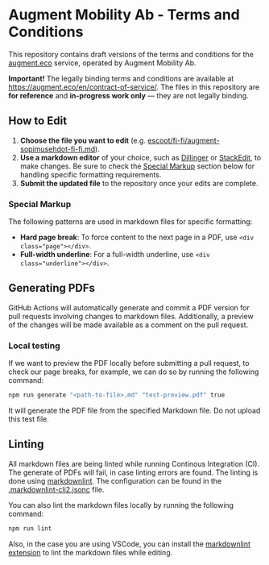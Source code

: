 # Augment Mobility Ab - Terms and Conditions

This repository contains draft versions of the terms and conditions for the [augment.eco](https://augment.eco) service, operated by Augment Mobility Ab.

**Important!** The legally binding terms and conditions are available at https://augment.eco/en/contract-of-service/. The files in this repository are **for reference** and **in-progress work only** — they are not legally binding.

## How to Edit

1. **Choose the file you want to edit** (e.g. [escoot/fi-fi/augment-sopimusehdot-fi-fi.md](./escoot/fi-fi/augment-sopimusehdot-fi-fi.md)).
2. **Use a markdown editor** of your choice, such as [Dillinger](https://dillinger.io) or [StackEdit](https://stackedit.io), to make changes. Be sure to check the [Special Markup](#special-markup) section below for handling specific formatting requirements.
3. **Submit the updated file** to the repository once your edits are complete.

### Special Markup

The following patterns are used in markdown files for specific formatting:

- **Hard page break**: To force content to the next page in a PDF, use `<div class="page"></div>`.
- **Full-width underline**: For a full-width underline, use `<div class="underline"></div>`.

## Generating PDFs

GitHub Actions will automatically generate and commit a PDF version for pull requests involving changes to markdown files. Additionally, a preview of the changes will be made available as a comment on the pull request.

### Local testing

If we want to preview the PDF locally before submitting a pull request, to check our page breaks, for example, we can do so by running the following command:

```bash
npm run generate "<path-to-file>.md" "test-preview.pdf" true
```

It will generate the PDF file from the specified Markdown file. Do not upload this test file.

## Linting

All markdown files are being linted while running Continous Integration (CI). The generate of PDFs will fail, in case linting errors are found. The linting is done using [markdownlint](https://github.com/DavidAnson/markdownlint-cli2). The configuration can be found in the [.markdownlint-cli2.jsonc](./.markdownlint-cli2.jsonc) file.

You can also lint the markdown files locally by running the following command:

```bash
npm run lint
```

Also, in the case you are using VSCode, you can install the [markdownlint extension](https://marketplace.visualstudio.com/items?itemName=DavidAnson.vscode-markdownlint) to lint the markdown files while editing.
